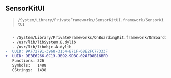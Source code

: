 ## SensorKitUI

> `/System/Library/PrivateFrameworks/SensorKitUI.framework/SensorKitUI`

```diff

   - /System/Library/PrivateFrameworks/OnBoardingKit.framework/OnBoardingKit
   - /usr/lib/libSystem.B.dylib
   - /usr/lib/libobjc.A.dylib
-  UUID: 9AF72791-3968-3154-B71F-68E2FC77333F
+  UUID: 9EBE6266-0C13-3B92-9DBC-02AFD8B16BFD
   Functions: 326
   Symbols:   1488
   CStrings:  1438

```
